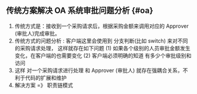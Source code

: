 ## 传统方案解决 OA 系统审批问题分析 {#oa}

1.  传统方式是：接收到一个采购请求后，根据采购金额来调用对应的 Approver (审批人)完成审批。
2.  传统方式的问题分析 : 客户端这里会使用到 分支判断(比如 switch) 来对不同的采购请求处理， 这样就存在如下问题 (1) 如果各个级别的人员审批金额发生变化，在客户端的也需要变化 (2) 客户端必须明确的知道 有多少个审批级别和访问
3.  这样 对一个采购请求进行处理 和 Approver (审批人) 就存在强耦合关系，不利于代码的扩展和维护
4.  解决方案 =》 职责链模式
